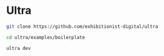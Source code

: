# Ultra

```bash
git clone https://github.com/exhibitionist-digital/ultra

cd ultra/examples/boilerplate

ultra dev
```
